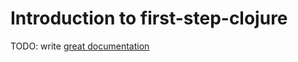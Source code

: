 # Introduction to first-step-clojure

TODO: write [great documentation](http://jacobian.org/writing/what-to-write/)
